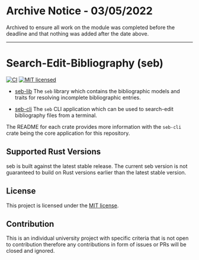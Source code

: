 # Archive Notice - 03/05/2022

Archived to ensure all work on the module was completed before the deadline and that nothing was added after the date above.

___

# Search-Edit-Bibliography (seb)

[![CI](https://github.com/mc1098/seb/actions/workflows/ci.yml/badge.svg)](https://github.com/mc1098/seb/actions/workflows/ci.yml)
[![MIT licensed][mit-badge]][mit-url]

[mit-badge]: https://img.shields.io/badge/license-MIT-blue.svg
[mit-url]: LICENSE

- [seb-lib](./seb-lib/README.md) The `seb` library which contains the bibliographic models and traits
for resolving incomplete bibliographic entries.

- [seb-cli](./seb-cli/README.md) The `seb` CLI application which can be used to search-edit bibliography
files from a terminal.

The README for each crate provides more information with the `seb-cli` crate being the core application
for this repository.

## Supported Rust Versions

seb is built against the latest stable release. The current seb version is not guaranteed to build on
Rust versions earlier than the latest stable version.

## License 

This project is licensed under the [MIT license].

[MIT license]: https://github.com/mc1098/seb/blob/main/LICENSE

## Contribution

This is an individual university project with specific criteria that is not open to contribution therefore
any contributions in form of issues or PRs will be closed and ignored.
